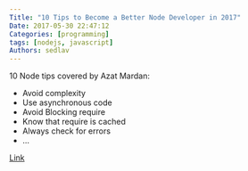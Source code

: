 ```yaml
---
Title: "10 Tips to Become a Better Node Developer in 2017"
Date: 2017-05-30 22:47:12
Categories: [programming]
tags: [nodejs, javascript]
Authors: sedlav
---
```


10 Node tips covered by Azat Mardan:

* Avoid complexity
* Use asynchronous code
* Avoid Blocking require
* Know that require is cached
* Always check for errors
* ...

[Link](https://www.sitepoint.com/10-tips-to-become-a-better-node-developer/)
